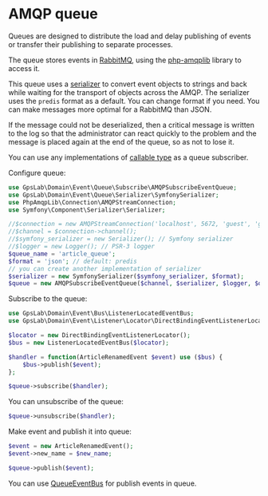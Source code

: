 AMQP queue
==========

Queues are designed to distribute the load and delay publishing of events or transfer their publishing to separate
processes.

The queue stores events in [RabbitMQ](https://www.rabbitmq.com/), using the [php-amqplib](https://github.com/php-amqplib/php-amqplib)
library to access it.

This queue uses a [serializer](https://symfony.com/doc/current/components/serializer.html) to convert event objects
to strings and back while waiting for the transport of objects across the AMQP. The serializer uses the `predis`
format as a default. You can change format if you need. You can make messages more optimal for a RabbitMQ than JSON.

If the message could not be deserialized, then a critical message is written to the log so that the administrator can
react quickly to the problem and the message is placed again at the end of the queue, so as not to lose it.

You can use any implementations of [callable type](http://php.net/manual/en/language.types.callable.php) as a queue
subscriber.

Configure queue:

```php
use GpsLab\Domain\Event\Queue\Subscribe\AMQPSubscribeEventQueue;
use GpsLab\Domain\Event\Queue\Serializer\SymfonySerializer;
use PhpAmqpLib\Connection\AMQPStreamConnection;
use Symfony\Component\Serializer\Serializer;

//$connection = new AMQPStreamConnection('localhost', 5672, 'guest', 'guest'); // AMQP connection
//$channel = $connection->channel();
//$symfony_serializer = new Serializer(); // Symfony serializer
//$logger = new Logger(); // PSR-3 logger
$queue_name = 'article_queue';
$format = 'json'; // default: predis
// you can create another implementation of serializer
$serializer = new SymfonySerializer($symfony_serializer, $format);
$queue = new AMQPSubscribeEventQueue($channel, $serializer, $logger, $queue_name);
```

Subscribe to the queue:

```php
use GpsLab\Domain\Event\Bus\ListenerLocatedEventBus;
use GpsLab\Domain\Event\Listener\Locator\DirectBindingEventListenerLocator;

$locator = new DirectBindingEventListenerLocator();
$bus = new ListenerLocatedEventBus($locator);

$handler = function(ArticleRenamedEvent $event) use ($bus) {
    $bus->publish($event);
};

$queue->subscribe($handler);
```

You can unsubscribe of the queue:

```php
$queue->unsubscribe($handler);
```

Make event and publish it into queue:

```php
$event = new ArticleRenamedEvent();
$event->new_name = $new_name;

$queue->publish($event);
```

You can use [QueueEventBus](../bus.md) for publish events in queue.
